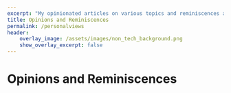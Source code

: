 ```yaml
---
excerpt: "My opinionated articles on various topics and reminiscences about my life."
title: Opinions and Reminiscences
permalink: /personalviews
header:
    overlay_image: /assets/images/non_tech_background.png
    show_overlay_excerpt: false
---
```

# Opinions and Reminiscences